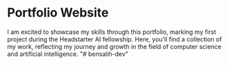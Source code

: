 # Portfolio Website

I am excited to showcase my skills through this portfolio, marking my first project during the Headstarter AI fellowship. 
Here, you'll find a collection of my work, reflecting my journey and growth in the field of computer science and artificial intelligence.
"# bensalih-dev" 
